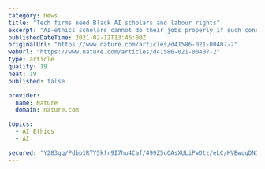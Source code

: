 ```yaml
---
category: news
title: "Tech firms need Black AI scholars and labour rights"
excerpt: "AI-ethics scholars cannot do their jobs properly if such conclusions could result in dismissal. Given the potential for bias to creep into AI systems (see go.nature.com/3sxn), tech companies have a societal responsibility to retain critical voices."
publishedDateTime: 2021-02-12T13:46:00Z
originalUrl: "https://www.nature.com/articles/d41586-021-00407-2"
webUrl: "https://www.nature.com/articles/d41586-021-00407-2"
type: article
quality: 19
heat: 19
published: false

provider:
  name: Nature
  domain: nature.com

topics:
  - AI Ethics
  - AI

secured: "Y283gq/Pdbp1RTY5kfr9I7hu4Caf/499Z5uOAsXULiPwDtz/eLC/HVBwcqDN7Ibu6pVB3rMv+jd/zOgwqsUNpY37u7nAAlanS1SIZtG4QJ1iziFPCQphsk1DKTHEGsyk4JuWCdmFo9dPSZ1lbZNFJzeHyBc6W0MaYIzTGTbwSnsUFxyniaB+2ESK0RaTjoGBeonIr4xuN1T0pCapBJNfEiQtx0sHUeJvHSLdu3gi4XefOlVFrDGZ9u+sI4HkCf24urm3p8nR/LDZ9YIP7VddoSGUxh2ypob+nnVB5dX5uhWVPoEDVKdKMue/Qx3BNkZmc/uOZvtdGTkvI1jGS+HIAQ38DZGVWBu4IsrVWNrw3Vw=;N+rvktzOfpu59skA49Ogag=="
---
```


